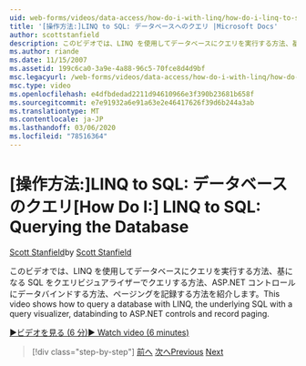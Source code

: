 ```yaml
---
uid: web-forms/videos/data-access/how-do-i-with-linq/how-do-i-linq-to-sql-querying-the-database
title: '[操作方法:]LINQ to SQL: データベースへのクエリ |Microsoft Docs'
author: scottstanfield
description: このビデオでは、LINQ を使用してデータベースにクエリを実行する方法、基になる SQL をクエリビジュアライザーでクエリする方法、ASP.NET コントロールにデータバインドする方法、ページングを記録する方法を紹介します。
ms.author: riande
ms.date: 11/15/2007
ms.assetid: 199c6ca0-3a9e-4a88-96c5-70fce8d4d9bf
msc.legacyurl: /web-forms/videos/data-access/how-do-i-with-linq/how-do-i-linq-to-sql-querying-the-database
msc.type: video
ms.openlocfilehash: e4dfbdedad2211d94610966e3f390b23681b658f
ms.sourcegitcommit: e7e91932a6e91a63e2e46417626f39d6b244a3ab
ms.translationtype: MT
ms.contentlocale: ja-JP
ms.lasthandoff: 03/06/2020
ms.locfileid: "78516364"
---
```

# <a name="how-do-i-linq-to-sql-querying-the-database"></a><span data-ttu-id="b8e62-103">[操作方法:]LINQ to SQL: データベースのクエリ</span><span class="sxs-lookup"><span data-stu-id="b8e62-103">[How Do I:] LINQ to SQL: Querying the Database</span></span>

<span data-ttu-id="b8e62-104">[Scott Stanfield](https://github.com/scottstanfield)</span><span class="sxs-lookup"><span data-stu-id="b8e62-104">by [Scott Stanfield](https://github.com/scottstanfield)</span></span>

<span data-ttu-id="b8e62-105">このビデオでは、LINQ を使用してデータベースにクエリを実行する方法、基になる SQL をクエリビジュアライザーでクエリする方法、ASP.NET コントロールにデータバインドする方法、ページングを記録する方法を紹介します。</span><span class="sxs-lookup"><span data-stu-id="b8e62-105">This video shows how to query a database with LINQ, the underlying SQL with a query visualizer, databinding to ASP.NET controls and record paging.</span></span>

[<span data-ttu-id="b8e62-106">&#9654;ビデオを見る (6 分)</span><span class="sxs-lookup"><span data-stu-id="b8e62-106">&#9654; Watch video (6 minutes)</span></span>](https://channel9.msdn.com/Blogs/ASP-NET-Site-Videos/how-do-i-linq-to-sql-querying-the-database)

> [!div class="step-by-step"]
> <span data-ttu-id="b8e62-107">[前へ](how-do-i-linq-to-sql-data-model.md)
> [次へ](how-do-i-linq-to-sql-updating-the-database.md)</span><span class="sxs-lookup"><span data-stu-id="b8e62-107">[Previous](how-do-i-linq-to-sql-data-model.md)
[Next](how-do-i-linq-to-sql-updating-the-database.md)</span></span>
